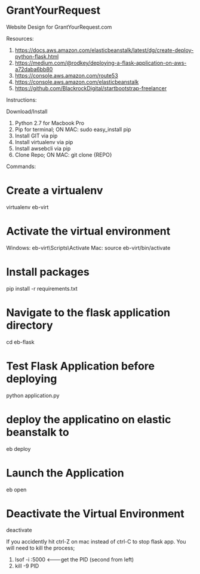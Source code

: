 # GrantYourRequest
Website Design for GrantYourRequest.com

Resources:
1) https://docs.aws.amazon.com/elasticbeanstalk/latest/dg/create-deploy-python-flask.html
2) https://medium.com/@rodkey/deploying-a-flask-application-on-aws-a72daba6bb80
3) https://console.aws.amazon.com/route53
4) https://console.aws.amazon.com/elasticbeanstalk
5) https://github.com/BlackrockDigital/startbootstrap-freelancer

Instructions:

Download/Install
1) Python 2.7 for Macbook Pro
2) Pip for terminal; ON MAC: sudo easy_install pip
3) Install GIT via pip
3) Install virtualenv via pip
4) Install awsebcli via pip
5) Clone Repo; ON MAC: git clone {REPO}

Commands:
# Create a virtualenv
virtualenv eb-virt

# Activate the virtual environment
Windows: eb-virt\Scripts\Activate
Mac:    source eb-virt/bin/activate

# Install packages
pip install -r requirements.txt

# Navigate to the flask application directory
cd eb-flask

# Test Flask Application before deploying
python application.py

# deploy the applicatino on elastic beanstalk to 
eb deploy

# Launch the Application
eb open 

# Deactivate the Virtual Environment
deactivate

If you accidently hit ctrl-Z on mac instead of ctrl-C to stop flask app.
You will need to kill the process;
1) lsof -i :5000  <---get the PID (second from left)
2) kill -9 PID
